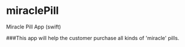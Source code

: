 # miraclePill
Miracle Pill App (swift)

###This app will help the customer purchase all kinds of 'miracle' pills.
